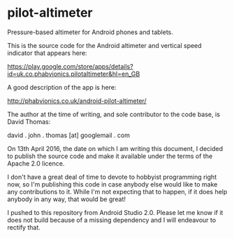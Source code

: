 # pilot-altimeter
Pressure-based altimeter for Android phones and tablets.

This is the source code for the Android altimeter and vertical speed indicator that appears here:

https://play.google.com/store/apps/details?id=uk.co.phabvionics.pilotaltimeter&hl=en_GB

A good description of the app is here:

http://phabvionics.co.uk/android-pilot-altimeter/

The author at the time of writing, and sole contributor to the code base, is David Thomas:

david . john . thomas [at] googlemail . com

On 13th April 2016, the date on which I am writing this document, I decided to publish the source code and make it available
under the terms of the Apache 2.0 licence.

I don't have a great deal of time to devote to hobbyist programming right now, so I'm publishing this code in case anybody
else would like to make any contributions to it. While I'm not expecting that to happen, if it does help anybody in any way,
that would be great!

I pushed to this repository from Android Studio 2.0. Please let me know if it does not build because of a missing dependency
and I will endeavour to rectify that.
